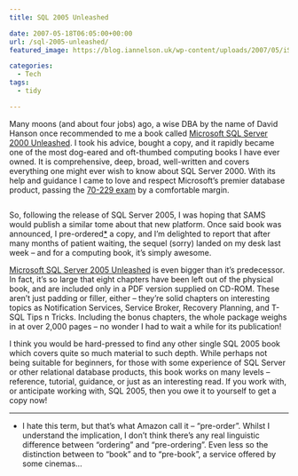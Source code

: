 ```yaml
---
title: SQL 2005 Unleashed

date: 2007-05-18T06:05:00+00:00
url: /sql-2005-unleashed/
featured_image: https://blog.iannelson.uk/wp-content/uploads/2007/05/iStock_000002294861XSmall-1.jpg

categories:
  - Tech
tags:
  - tidy

---
```

Many moons (and about four jobs) ago, a wise DBA by the name of David Hanson once recommended to me a book called [Microsoft SQL Server 2000 Unleashed][1]. I took his advice, bought a copy, and it rapidly became one of the most dog-eared and oft-thumbed computing books I have ever owned. It is comprehensive, deep, broad, well-written and covers everything one might ever wish to know about SQL Server 2000. With its help and guidance I came to love and respect Microsoft&#8217;s premier database product, passing the [70-229 exam][2] by a comfortable margin.<figure class="kg-card kg-image-card">

<img decoding="async" src="https://blog.iannelson.uk/wp-content/uploads/2023/08/iStock_000002294861XSmall.jpg" class="kg-image" alt loading="lazy" /> </figure> 

So, following the release of SQL Server 2005, I was hoping that SAMS would publish a similar tome about that new platform. Once said book was announced, I pre-ordered[*][3] a copy, and I&#8217;m delighted to report that after many months of patient waiting, the sequel (sorry) landed on my desk last week &#8211; and for a computing book, it&#8217;s simply awesome.

[Microsoft SQL Server 2005 Unleashed][4] is even bigger than it&#8217;s predecessor. In fact, it&#8217;s so large that eight chapters have been left out of the physical book, and are included only in a PDF version supplied on CD-ROM. These aren&#8217;t just padding or filler, either &#8211; they&#8217;re solid chapters on interesting topics as Notification Services, Service Broker, Recovery Planning, and T-SQL Tips n Tricks. Including the bonus chapters, the whole package weighs in at over 2,000 pages &#8211; no wonder I had to wait a while for its publication!

I think you would be hard-pressed to find any other single SQL 2005 book which covers quite so much material to such depth. While perhaps not being suitable for beginners, for those with some experience of SQL Server or other relational database products, this book works on many levels &#8211; reference, tutorial, guidance, or just as an interesting read. If you work with, or anticipate working with, SQL 2005, then you owe it to yourself to get a copy now!

* * *

* I hate this term, but that&#8217;s what Amazon call it &#8211; &#8220;pre-order&#8221;. Whilst I understand the implication, I don&#8217;t think there&#8217;s any real linguistic difference between &#8220;ordering&#8221; and &#8220;pre-ordering&#8221;. Even less so the distinction between to &#8220;book&#8221; and to &#8220;pre-book&#8221;, a service offered by some cinemas&#8230;

 [1]: http://www.amazon.co.uk/gp/product/0672324679?ie=UTF8&tag=ianesbl-21&linkCode=as2&camp=1634&creative=6738&creativeASIN=0672324679
 [2]: http://www.microsoft.com/learning/exams/70-229.mspx
 [3]: https://blog.iannelson.uk/sql-2005-unleashed#preorder
 [4]: http://www.amazon.co.uk/gp/product/0672328240?ie=UTF8&tag=ianesbl-21&linkCode=as2&camp=1634&creative=6738&creativeASIN=0672328240